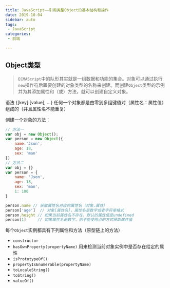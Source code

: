 ```yaml
---
title: JavaScript——引用类型Object的基本结构和操作
date: 2019-10-04
sidebar: auto
tags:
 - JavaScript      
categories: 
 - 前端

---
```


## Object类型

> `ECMAScript`中的队形其实就是一组数据和功能的集合。对象可以通过执行`new`操作符后跟要创建的对象类型的名称来创建。而创建`Object`类型的示例并为其添加属性和（或）方法，就可以创建自定义对象。

语法 {[key]:[value], ...} 任何一个对象都是由零到多组键值对（属性名：属性值）组成的（并且属性名不能重复）

创建一个对象的方法：

```js
// 方法一
var obj = new Object();
var person = new Object({
    name:'Json',
    age: 18,
    sex: 'man'
})
// 方法二
var obj = {}
var person = {
    name: 'Json',
    age: 18,
    sex: 'man',
    1: 100
}

person.name // 获取属性名对应的属性名（对象.属性）
person['age']  // 对象[属性名]，属性名是数字或者字符串格式
person.height // 如果当前属性名不存在，默认的属性值是undefined
person[1]     // 如果属性名是数字，则不能使用点的方式获取属性值
```



每个`Object`实例都具有下列属性和方法（原型链上的方法）

- `constructor`
- `hasOwnProperty(propertyName)` 用来检测当前对象实例中是否存在给定的属性
-  `isPrototypeOf()`
- `propertyIsEnumerable(propertyName)`
- `toLocaleString()`
- `toString()`
- `valueOf()`